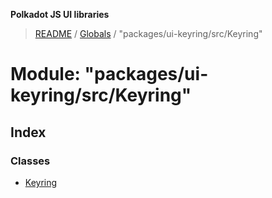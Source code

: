 **Polkadot JS UI libraries**

> [README](../README.md) / [Globals](../globals.md) / "packages/ui-keyring/src/Keyring"

# Module: "packages/ui-keyring/src/Keyring"

## Index

### Classes

* [Keyring](../classes/_packages_ui_keyring_src_keyring_.keyring.md)

